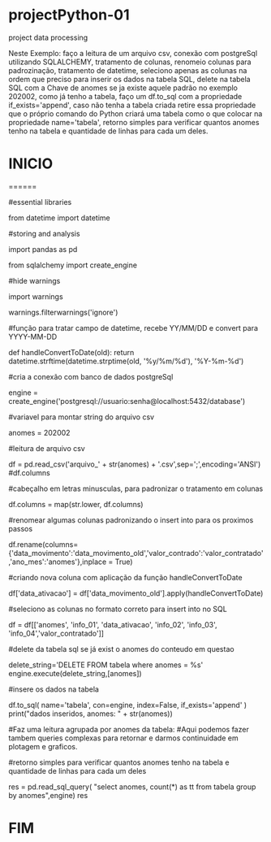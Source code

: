 # projectPython-01
project data processing

Neste Exemplo: 
  faço a leitura de um arquivo csv, 
  conexão com postgreSql utilizando SQLALCHEMY, 
  tratamento de colunas,
  renomeio colunas para padrozinação,
  tratamento de datetime,
  seleciono apenas as colunas na ordem que preciso para inserir os dados na tabela SQL,
  delete na tabela SQL com a Chave de anomes se ja existe aquele padrão no exemplo 202002,
  como já tenho a tabela, faço um df.to_sql com a propriedade if_exists='append', caso não tenha a tabela criada
    retire essa propriedade que o próprio comando do Python criará uma tabela como o que colocar na propriedade name='tabela',
  retorno simples para verificar quantos anomes tenho na tabela e quantidade de linhas para cada um deles.





# INICIO
======

#essential libraries

from datetime import datetime

#storing and analysis

import pandas as pd

from sqlalchemy import create_engine

#hide warnings

import warnings

warnings.filterwarnings('ignore')


#função para tratar campo de datetime, recebe YY/MM/DD e convert para YYYY-MM-DD

def handleConvertToDate(old):
    return datetime.strftime(datetime.strptime(old, '%y/%m/%d'), '%Y-%m-%d')
	
#cria a conexão com banco de dados postgreSql

engine = create_engine('postgresql://usuario:senha@localhost:5432/database')	

#variavel para montar string do arquivo csv

anomes = 202002

#leitura de arquivo csv

df = pd.read_csv('arquivo_' + str(anomes) + '.csv',sep=';',encoding='ANSI')
#df.columns

#cabeçalho em letras minusculas, para padronizar o tratamento em colunas

df.columns = map(str.lower, df.columns)

#renomear algumas colunas padronizando o insert into para os proximos passos

df.rename(columns={'data_movimento':'data_movimento_old','valor_contrado':'valor_contratado','ano_mes':'anomes'},inplace = True)

#criando nova coluna com aplicação da função handleConvertToDate

df['data_ativacao'] = df['data_movimento_old'].apply(handleConvertToDate)

#seleciono as colunas no formato correto para insert into no SQL

df = df[['anomes', 'info_01', 'data_ativacao', 'info_02', 'info_03',
       'info_04','valor_contratado']]

#delete da tabela sql se já exist o anomes do conteudo em questao

delete_string='DELETE FROM tabela where anomes = %s'
engine.execute(delete_string,[anomes]) 

#insere os dados na tabela

df.to_sql(
    name='tabela',
    con=engine,
    index=False, 
    if_exists='append'
)
print("dados inseridos, anomes: " + str(anomes))

 
#Faz uma leitura agrupada por anomes da tabela:
#Aqui podemos fazer tambem queries complexas para retornar e darmos continuidade em plotagem e graficos.		

#retorno simples para verificar quantos anomes tenho na tabela e quantidade de linhas para cada um deles

res = pd.read_sql_query( "select anomes, count(*) as tt from tabela group by anomes",engine)
res

# FIM

